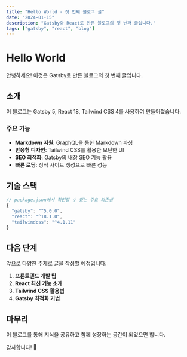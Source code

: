 ```yaml
---
title: "Hello World - 첫 번째 블로그 글"
date: "2024-01-15"
description: "Gatsby와 React로 만든 블로그의 첫 번째 글입니다."
tags: ["gatsby", "react", "blog"]
---
```


# Hello World

안녕하세요! 이것은 Gatsby로 만든 블로그의 첫 번째 글입니다.

## 소개

이 블로그는 Gatsby 5, React 18, Tailwind CSS 4를 사용하여 만들어졌습니다.

### 주요 기능

- **Markdown 지원**: GraphQL을 통한 Markdown 파싱
- **반응형 디자인**: Tailwind CSS를 활용한 모던한 UI
- **SEO 최적화**: Gatsby의 내장 SEO 기능 활용
- **빠른 로딩**: 정적 사이트 생성으로 빠른 성능

## 기술 스택

```javascript
// package.json에서 확인할 수 있는 주요 의존성
{
  "gatsby": "^5.0.0",
  "react": "^18.1.0",
  "tailwindcss": "^4.1.11"
}
```

## 다음 단계

앞으로 다양한 주제로 글을 작성할 예정입니다:

1. **프론트엔드 개발 팁**
2. **React 최신 기능 소개**
3. **Tailwind CSS 활용법**
4. **Gatsby 최적화 기법**

## 마무리

이 블로그를 통해 지식을 공유하고 함께 성장하는 공간이 되었으면 합니다.

감사합니다! 🚀 